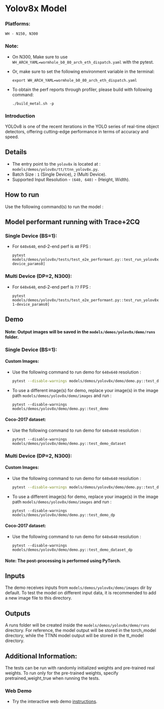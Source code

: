 # Yolov8x Model

### Platforms:
    WH - N150, N300

### Note:

- On N300, Make sure to use `WH_ARCH_YAML=wormhole_b0_80_arch_eth_dispatch.yaml` with the pytest.

- Or, make sure to set the following environment variable in the terminal:
  ```
  export WH_ARCH_YAML=wormhole_b0_80_arch_eth_dispatch.yaml
  ```
- To obtain the perf reports through profiler, please build with following command:
  ```
  ./build_metal.sh -p
  ```

### Introduction
YOLOv8 is one of the recent iterations in the YOLO series of real-time object detectors, offering cutting-edge performance in terms of accuracy and speed.

## Details

- The entry point to the `yolov8x` is located at : `models/demos/yolov8x/tt/ttnn_yolov8x.py`.
- Batch Size : `1` (Single Device), `2` (Multi Device).
- Supported Input Resolution - `(640, 640)` - (Height, Width).


## How to run
Use the following command(s) to run the model :

## Model performant running with Trace+2CQ

### Single Device (BS=1):
- For `640x640`, end-2-end perf is `40` FPS :

  ```
  pytest models/demos/yolov8x/tests/test_e2e_performant.py::test_run_yolov8x_performant[1-device_params0]
  ```

### Multi Device (DP=2, N300):

- For `640x640`, end-2-end perf is `77` FPS :

  ```
  pytest models/demos/yolov8x/tests/test_e2e_performant.py::test_run_yolov8x_performant_dp[wormhole_b0-1-device_params0]
  ```

## Demo

#### Note: Output images will be saved in the `models/demos/yolov8x/demo/runs` folder.

### Single Device (BS=1):

#### Custom Images:

- Use the following command to run demo for `640x640` resolution :

    ```bash
    pytest --disable-warnings models/demos/yolov8x/demo/demo.py::test_demo
    ```

- To use a different image(s) for demo, replace your image(s) in the image path `models/demos/yolov8x/demo/images` and run :

  ```
  pytest --disable-warnings models/demos/yolov8x/demo/demo.py::test_demo
  ```

#### Coco-2017 dataset:

- Use the following command to run demo for `640x640` resolution :

  ```
  pytest --disable-warnings models/demos/yolov8x/demo/demo.py::test_demo_dataset
  ```

### Multi Device (DP=2, N300):

#### Custom Images:

- Use the following command to run demo for `640x640` resolution :

  ```bash
  pytest --disable-warnings models/demos/yolov8x/demo/demo.py::test_demo_dp
  ```

- To use a different image(s) for demo, replace your image(s) in the image path `models/demos/yolov8x/demo/images` and run :

  ```
  pytest --disable-warnings models/demos/yolov8x/demo/demo.py::test_demo_dp
  ```

#### Coco-2017 dataset:

- Use the following command to run demo for `640x640` resolution :

  ```
  pytest --disable-warnings models/demos/yolov8x/demo/demo.py::test_demo_dataset_dp
  ```


#### Note: The post-processing is performed using PyTorch.

## Inputs
The demo receives inputs from `models/demos/yolov8x/demo/images` dir by default. To test the model on different input data, it is recommended to add a new image file to this directory.

## Outputs
A runs folder will be created inside the `models/demos/yolov8x/demo/runs` directory. For reference, the model output will be stored in the torch_model directory, while the TTNN model output will be stored in the tt_model directory.

## Additional Information:
The tests can be run with  randomly initialized weights and pre-trained real weights.  To run only for the pre-trained weights, specify pretrained_weight_true when running the tests.

### Web Demo
- Try the interactive web demo [instructions](https://github.com/tenstorrent/tt-metal/blob/main/models/demos/yolov8x/web_demo/README.md).
